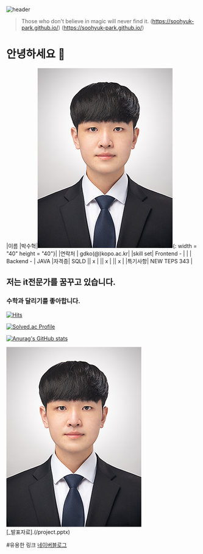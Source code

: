 ![header](https://capsule-render.vercel.app/api?type=rect&color=gradient&height=170&animation=fadeIn&section=header&text=Soohyuk's%20Github&fontSize=84)
> Those who don't believe in magic will never find it.
> (https://soohyuk-park.github.io/)
> (https://soohyuk-park.github.io/)
# 안녕하세요 👋

|이름 |박수혁|![gdKO](/image.jpg){: width = "40" height = "40"}|
|연락처 | gdko(@)kopo.ac.kr|
|skill set| Frontend - |
| | Backend - | JAVA
|자격증| SQLD
|| x |
|| x |
|| x |
|특기사항|  NEW TEPS 343 |


## 저는 it전문가를 꿈꾸고 있습니다.
### 수학과 달리기를 좋아합니다.

[![Hits](https://hits.seeyoufarm.com/api/count/incr/badge.svg?url=https%3A%2F%2Fgithub.com%2FSoohyuk-Park&count_bg=%2379C83D&title_bg=%23555555&icon=prometheus.svg&icon_color=%23E7E7E7&title=hits&edge_flat=false)](https://hits.seeyoufarm.com)

[![Solved.ac Profile](http://mazassumnida.wtf/api/v2/generate_badge?boj=homeomor997)](https://solved.ac/homeomor997/)

[![Anurag's GitHub stats](https://github-readme-stats.vercel.app/api?username=Soohyuk-Park&show_icons=true&theme=cobalt)](https://github.com/Soohyuk-Park/github-readme-stats)

<img src="image.jpg" />  <br>
[_발표자료].(/project.pptx) <br>

#유용한 링크
[네이버블로그](https://blog.naver.com/soogori458)



<!--
**Soohyuk-Park/Soohyuk-Park** is a ✨ _special_ ✨ repository because its `README.md` (this file) appears on your GitHub profile.

Here are some ideas to get you started:

- 🔭 I’m currently working on ...
- 🌱 I’m currently learning ...
- 👯 I’m looking to collaborate on ...
- 🤔 I’m looking for help with ...
- 💬 Ask me about ...
- 📫 How to reach me: ...
- 😄 Pronouns: ...
- ⚡ Fun fact: ...
